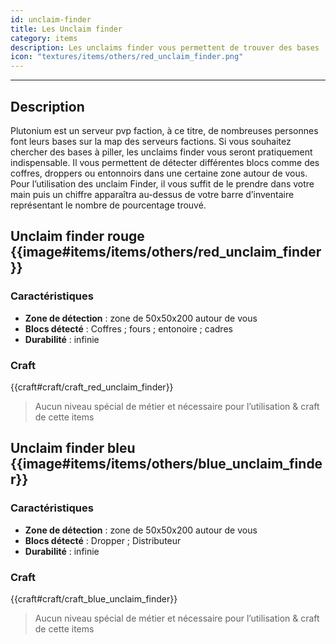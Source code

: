 ```yaml
---
id: unclaim-finder
title: Les Unclaim finder
category: items
description: Les unclaims finder vous permettent de trouver des bases
icon: "textures/items/others/red_unclaim_finder.png"
---
```

___
## Description

Plutonium est un serveur pvp faction, à ce titre, de nombreuses personnes font leurs bases sur la map des serveurs factions. 
Si vous souhaitez chercher des bases à piller, les unclaims finder vous seront pratiquement indispensable. 
Il vous permettent de détecter différentes blocs comme des coffres, droppers ou entonnoirs dans une certaine zone autour de vous. 
Pour l’utilisation des unclaim Finder, il vous suffit de le prendre dans votre main puis un chiffre apparaîtra au-dessus de votre barre d’inventaire représentant le nombre de pourcentage trouvé.
 
## Unclaim finder rouge {{image#items/items/others/red_unclaim_finder}}

### Caractéristiques

- **Zone de détection** : zone de 50x50x200 autour de vous 
- **Blocs détecté** : Coffres ; fours ; entonoire ; cadres 
- **Durabilité** : infinie 

### Craft 

{{craft#craft/craft_red_unclaim_finder}} 

> Aucun niveau spécial de métier et nécessaire pour l’utilisation & craft de cette items

## Unclaim finder bleu {{image#items/items/others/blue_unclaim_finder}}

### Caractéristiques

- **Zone de détection** : zone de 50x50x200 autour de vous 
- **Blocs détecté** : Dropper ; Distributeur 
- **Durabilité** : infinie 

### Craft 

{{craft#craft/craft_blue_unclaim_finder}} 

> Aucun niveau spécial de métier et nécessaire pour l’utilisation & craft de cette items
